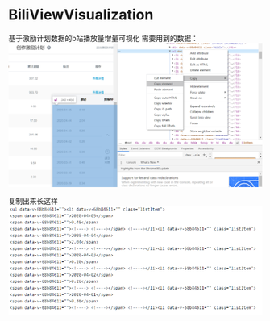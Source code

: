 # BiliViewVisualization
基于激励计划数据的b站播放量增量可视化
需要用到的数据：
![](https://github.com/dhujsi/BiliViewVisualization/blob/master/0101.png)

复制出来长这样
![](https://github.com/dhujsi/BiliViewVisualization/blob/master/0102.png)
